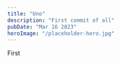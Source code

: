 ```yaml
---
title: "Uno"
description: "First commit of all"
pubDate: "Mar 16 2023"
heroImage: "/placeholder-hero.jpg"
---
```


First
